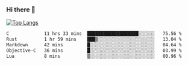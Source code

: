 ### Hi there 👋

<!--
**3Xpl0it3r/3Xpl0it3r** is a ✨ _special_ ✨ repository because its `README.md` (this file) appears on your GitHub profile.

Here are some ideas to get you started:

- 🔭 I’m currently working on ...
- 🌱 I’m currently learning ...
- 👯 I’m looking to collaborate on ...
- 🤔 I’m looking for help with ...
- 💬 Ask me about ...
- 📫 How to reach me: ...
- 😄 Pronouns: ...
- ⚡ Fun fact: ...
-->


[![Top Langs](https://github-readme-stats.vercel.app/api/top-langs/?username=3Xpl0it3r&layout=compact)](https://github.com/3Xpl0it3r/3Xpl0it3r)

<!--START_SECTION:waka-->

```txt
C             11 hrs 33 mins  ███████████████████░░░░░░   75.56 %
Rust          1 hr 59 mins    ███▒░░░░░░░░░░░░░░░░░░░░░   13.04 %
Markdown      42 mins         █░░░░░░░░░░░░░░░░░░░░░░░░   04.64 %
Objective-C   36 mins         █░░░░░░░░░░░░░░░░░░░░░░░░   03.99 %
Lua           8 mins          ▒░░░░░░░░░░░░░░░░░░░░░░░░   00.96 %
```

<!--END_SECTION:waka-->
